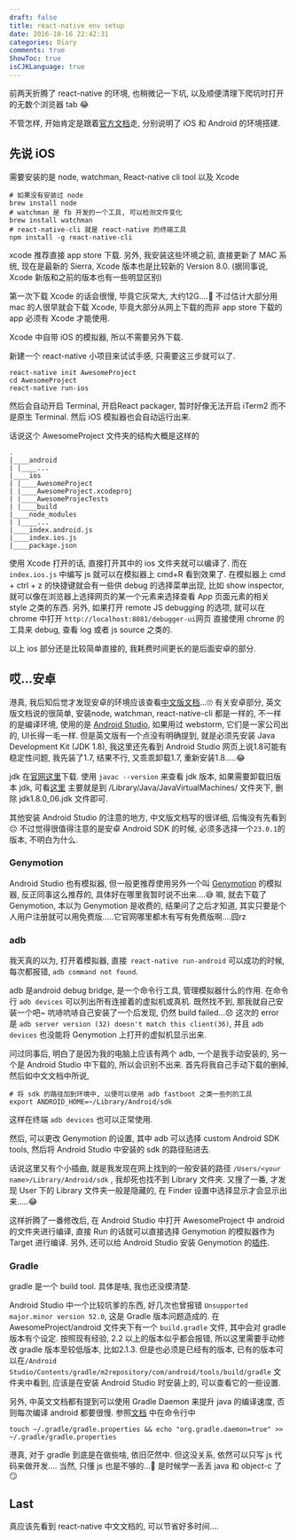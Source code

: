 ```yaml
---
draft: false
title: react-native env setup
date: 2016-10-16 22:42:31
categories: Diary
comments: true
ShowToc: true
isCJKLanguage: true
---
```


前两天折腾了 react-native 的环境, 也稍微记一下坑, 以及顺便清理下爬坑时打开的无数个浏览器 tab 😂

不管怎样, 开始肯定是跟着[官方文档](http://facebook.github.io/react-native/docs/getting-started.html)走,
分别说明了 iOS 和 Android 的环境搭建.

## 先说 iOS
需要安装的是 node, watchman, React-native cli tool 以及 Xcode

```shell
# 如果没有安装过 node
brew install node
# watchman 是 fb 开发的一个工具, 可以检测文件变化
brew install watchman
# react-native-cli 就是 react-native 的终端工具
npm install -g react-native-cli
```

xcode 推荐直接 app store 下载.
另外, 我安装这些环境之前, 直接更新了 MAC 系统, 现在是最新的 Sierra, Xcode 版本也是比较新的 Version 8.0.
(据同事说, Xcode 新版和之前的版本也有一些明显区别)

第一次下载 Xcode 的话会很慢, 毕竟它灰常大, 大约12G....🌚
不过估计大部分用 mac 的人很早就会下载 Xcode, 毕竟大部分从网上下载的而非 app store 下载的 app 必须有 Xcode 才能使用.

Xcode 中自带 iOS 的模拟器, 所以不需要另外下载.

新建一个 react-native 小项目来试试手感, 只需要这三步就可以了.

```shell
react-native init AwesomeProject
cd AwesomeProject
react-native run-ios
```

然后会自动开启 Terminal, 开启React packager, 暂时好像无法开启 iTerm2 而不是原生 Terminal.
然后 iOS 模拟器也会自动运行出来.

话说这个 AwesomeProject 文件夹的结构大概是这样的

```shell
.
|____android
| |____...
|____ios
| |____AwesomeProject
| |____AwesomeProject.xcodeproj
| |____AwesomeProjecTests
| |____build
|____node_modules
| |____...
|____index.android.js
|____index.ios.js
|____package.json

```

使用 Xcode 打开的话, 直接打开其中的 ios 文件夹就可以编译了.
而在 `index.ios.js` 中编写 js 就可以在模拟器上 cmd+R 看到效果了.
在模拟器上 cmd + ctrl + z 的快捷键就会有一些供 debug 的选择菜单出现, 比如 show inspector,
就可以像在浏览器上选择网页的某一个元素来选择查看 App 页面元素的相关 style 之类的东西.
另外, 如果打开 remote JS debugging 的选项, 就可以在 chrome 中打开 `http://localhost:8081/debugger-ui`网页
直接使用 chrome 的工具来 debug, 查看 log 或者 js source 之类的.

以上 ios 部分还是比较简单直接的, 我耗费时间更长的是后面安卓的部分.


## 哎...安卓
港真, 我后知后觉才发现安卓的环境应该查看[中文版文档](http://reactnative.cn/docs/0.31/getting-started.html)...🙄
有关安卓部分, 英文版文档说的很简单, 安装node, watchman, react-native-cli 都是一样的, 不一样的是编译环境,
使用的是 [Android Studio](https://developer.android.com/studio/install.html), 如果用过 webstorm, 它们是一家公司出的, UI长得一毛一样. 但是英文版有一个点没有明确提到, 就是必须先安装 Java Development Kit (JDK 1.8), 我这里还先看到 Android Studio 网页上说1.8可能有稳定性问题, 我先装了1.7, 结果不行, 又乖乖卸载1.7, 重新安装1.8.....😂

jdk 在[官网这里](http://www.oracle.com/technetwork/java/javase/downloads/jdk8-downloads-2133151.html)下载.
使用 `javac --version` 来查看 jdk 版本, 如果需要卸载旧版本 jdk, 可看[这里](http://docs.oracle.com/javase/8/docs/technotes/guides/install/mac_jdk.html#A1096903)
主要就是到 /Library/Java/JavaVirtualMachines/ 文件夹下, 删除 jdk1.8.0_06.jdk 文件即可.

其他安装 Android Studio 的注意的地方, 中文版文档写的很详细, 后悔没有先看到😔 不过觉得很值得注意的是安卓 Android SDK 的时候, 必须多选择一个`23.0.1`的版本, 不明白为什么.

### Genymotion
Android Studio 也有模拟器, 但一般更推荐使用另外一个叫 [Genymotion](https://www.genymotion.com/) 的模拟器, 反正同事这么推荐的, 具体好在哪里我暂时说不出来....😅
嘛, 就去下载了 Genymotion, 本以为 Genymotion 是收费的, 结果问了之后才知道, 其实只要是个人用户注册就可以用免费版.....它官网哪里都木有写有免费版啊....囧rz

### adb
我天真的以为, 打开着模拟器, 直接` react-native run-android` 可以成功的时候, 每次都报错, `adb command not found`.

adb 是android debug bridge, 是一个命令行工具, 管理模拟器什么的作用. 在命令行 `adb devices` 可以列出所有连接着的虚拟机或真机.
既然找不到, 那我就自己安装一个吧~ 吭哧吭哧自己安装了一个后发现, 仍然 build failed...😞
这次的 error 是 `adb server version (32) doesn't match this client(36)`, 并且 `adb devices`
也没能将 Genymotion 上打开的虚拟机显示出来.

问过同事后, 明白了是因为我的电脑上应该有两个 adb, 一个是我手动安装的, 另一个是 Android Studio 中下载的, 所以会识别不出来.
首先将我自己手动下载的删掉, 然后如中文文档中所说,

```shell
# 将 sdk 的路径加到环境中, 以便可以使用 adb fastboot 之类一些列的工具
export ANDROID_HOME=~/Library/Android/sdk
```

这样在终端 `adb devices` 也可以正常使用.

然后, 可以更改 Genymotion 的设置, 其中 adb 可以选择 custom Android SDK tools, 然后将 Android Studio 中安装的 sdk 的路径贴进去.

话说这里又有个小插曲, 就是我发现在网上找到的一般安装的路径 `/Users/<your name>/Library/Android/sdk` , 我却死也找不到 Library 文件夹. 又搜了一番, 才发现 User 下的 Library 文件夹一般是隐藏的, 在 Finder 设置中选择显示才会显示出来.....😂

这样折腾了一番修改后, 在 Android Studio 中打开 AwesomeProject 中 android 的文件夹进行编译,
直接 Run 的话就可以直接选择 Genymotion 的模拟器作为 Target 进行编译.
另外, 还可以给 Android Studio 安装 Genymotion 的[插件](https://docs.genymotion.com/Content/04_Tools/Genymotion_Plugin_for_Android_Studio/Installing_the_plugin.htm).

### Gradle
gradle 是一个 build tool. 具体是啥, 我也还没摸清楚.

Android Studio 中一个比较坑爹的东西, 好几次也曾报错 `Unsupported major.minor version 52.0`, 这是 Gradle 版本问题造成的.
在 AwesomeProject/android 文件夹下有一个 `build.gradle` 文件, 其中会对 gradle 版本有个设定.
按照现有经验, 2.2 以上的版本似乎都会报错, 所以这里需要手动修改 gradle 版本至较低版本, 比如2.1.3.
但是也必须是已经有的版本, 已有的版本可以在`/Android Studio/Contents/gradle/m2repository/com/android/tools/build/gradle` 文件夹中看到, 应该是在安装 Android Studio 时安装上的, 可以查看它的一些设置.

另外, 中英文文档都有提到可以使用 Gradle Daemon 来提升 java 的编译速度, 否则每次编译 android 都要很慢.
参照[文档](https://docs.gradle.org/2.9/userguide/gradle_daemon.html) 中在命令行中

```shell
touch ~/.gradle/gradle.properties && echo "org.gradle.daemon=true" >> ~/.gradle/gradle.properties
```

港真, 对于 gradle 到底是在做些啥, 依旧茫然中. 但这没关系, 依然可以只写 js 代码来做开发....
当然, 只懂 js 也是不够的...🌝
是时候学一丢丢 java 和 object-c 了 😏

## Last
真应该先看到 react-native 中文文档的, 可以节省好多时间....
